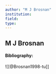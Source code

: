 ```yaml
---
author: "M J Brosnan"
institution:
field:
type:
---
```


## M J Brosnan
#### Bibliography:

![[@Brosnan1998-tu]]